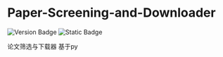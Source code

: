 # Paper-Screening-and-Downloader

![Version Badge](https://img.shields.io/badge/Version-1.0.0-green.svg)
![Static Badge](https://img.shields.io/badge/build-World-brightgreen?logoColor=%23e1b286&label=First)


论文筛选与下载器 基于py

